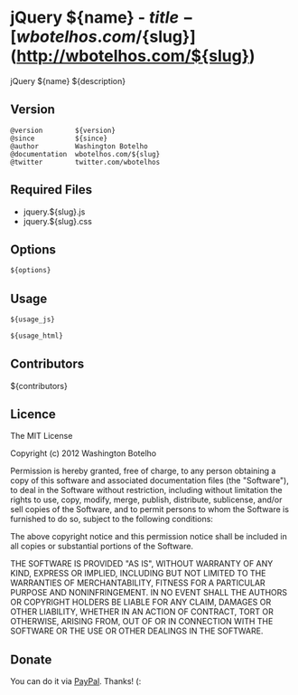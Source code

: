 # jQuery ${name} - ${title} - [wbotelhos.com/${slug}](http://wbotelhos.com/${slug})

jQuery ${name} ${description}

## Version

```
@version        ${version}
@since          ${since}
@author         Washington Botelho
@documentation  wbotelhos.com/${slug}
@twitter        twitter.com/wbotelhos
```

## Required Files

+ jquery.${slug}.js
+ jquery.${slug}.css

## Options

```js
${options}
```

## Usage

```js
${usage_js}
```

```html
${usage_html}
```

## Contributors

${contributors}

## Licence

The MIT License

Copyright (c) 2012 Washington Botelho

Permission is hereby granted, free of charge, to any person obtaining a copy of this software and associated documentation files (the "Software"), to deal in the Software without restriction, including without limitation the rights to use, copy, modify, merge, publish, distribute, sublicense, and/or sell copies of the Software, and to permit persons to whom the Software is furnished to do so, subject to the following conditions:

The above copyright notice and this permission notice shall be included in all copies or substantial portions of the Software.

THE SOFTWARE IS PROVIDED "AS IS", WITHOUT WARRANTY OF ANY KIND, EXPRESS OR IMPLIED, INCLUDING BUT NOT LIMITED TO THE WARRANTIES OF MERCHANTABILITY, FITNESS FOR A PARTICULAR PURPOSE AND NONINFRINGEMENT. IN NO EVENT SHALL THE AUTHORS OR COPYRIGHT HOLDERS BE LIABLE FOR ANY CLAIM, DAMAGES OR OTHER LIABILITY, WHETHER IN AN ACTION OF CONTRACT, TORT OR OTHERWISE, ARISING FROM, OUT OF OR IN CONNECTION WITH THE SOFTWARE OR THE USE OR OTHER DEALINGS IN THE SOFTWARE.

## Donate

You can do it via [PayPal](https://www.paypal.com/cgi-bin/webscr?cmd=_donations&business=X8HEP2878NDEG&item_name=jQuery%20${name}). Thanks! (:

